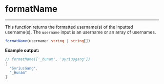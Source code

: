 # formatName

---

This function returns the formatted username(s) of the inputted username(s). The `username` input is an username or an array of usernames.

```typescript
formatName(username: string | string[])
```

**Example output:**

```typescript
// formatName(['_hunam', 'syriusgang'])
[ 
  "SyriusGang",
  "_Hunam"
]
```
